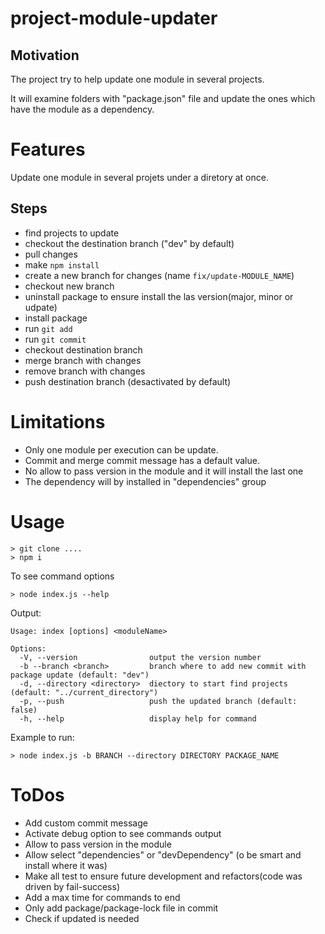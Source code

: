 # project-module-updater
## Motivation
The project try to help update one module in several projects.

It will examine folders with "package.json" file and update the ones which have the module as a dependency.

# Features
Update one module in several projets under a diretory at once.
## Steps
* find projects to update
* checkout the destination branch ("dev" by default)
* pull changes
* make `npm install`
* create a new branch for changes (name `fix/update-MODULE_NAME`)
* checkout new branch
* uninstall package to ensure install the las version(major, minor or udpate)
* install package
* run `git add`
* run `git commit`
* checkout destination branch
* merge branch with changes
* remove branch with changes
* push destination branch (desactivated by default)

# Limitations
* Only one module per execution can be update.
* Commit and merge commit message has a default value.
* No allow to pass version in the module and it will install the last one
* The dependency will by installed in "dependencies" group

# Usage
```
> git clone ....
> npm i
```

To see command options
```
> node index.js --help
```
Output:
```
Usage: index [options] <moduleName>

Options:
  -V, --version                output the version number
  -b --branch <branch>         branch where to add new commit with package update (default: "dev")
  -d, --directory <directory>  diectory to start find projects (default: "../current_directory")
  -p, --push                   push the updated branch (default: false)
  -h, --help                   display help for command
```

Example to run:
```
> node index.js -b BRANCH --directory DIRECTORY PACKAGE_NAME
```

# ToDos
* Add custom commit message
* Activate debug option to see commands output
* Allow to pass version in the module
* Allow select "dependencies" or "devDependency" (o be smart and install where it was)
* Make all test to ensure future development and refactors(code was driven by fail-success)
* Add a max time for commands to end
* Only add package/package-lock file in commit
* Check if updated is needed

